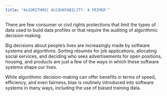 ```yaml
---
title: "ALGORITHMIC ACCOUNTABILITY: A PRIMER'"
---
```


There are few consumer or civil rights protections that limit the types of data used to build data profiles or that require the auditing of algorithmic decision-making.

Big decisions about people’s lives are increasingly made by software systems and algorithms. Sorting résumés for job applications, allocating social services, and deciding who sees advertisements for open positions, housing, and products are just a few of the ways in which these software systems shape our lives.

While algorithmic decision-making can offer benefits in terms of speed, efficiency, and even fairness, bias is routinely introduced into software systems in many ways, including the use of biased training data.


